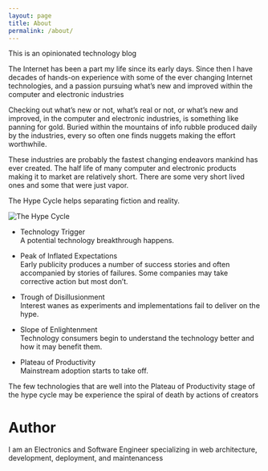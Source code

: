 ```yaml
---
layout: page
title: About
permalink: /about/
---
```



 This is an opinionated technology blog

The Internet has been a part my life since its early days. Since then I have decades of hands-on experience  with some of the ever changing Internet technologies,  and a passion pursuing what’s new and improved within the computer and electronic industries

Checking out what’s new or not, what’s real or not, or what’s new and improved, in the computer and electronic industries, is something like panning for gold. Buried within the mountains of info rubble produced daily by the industries, every so often one finds nuggets making the effort worthwhile.

These industries are probably the fastest changing endeavors mankind has ever created. The half life of many computer and electronic products making it to market are relatively short. There are some very short lived ones and some that were just vapor. 

The Hype Cycle helps separating fiction and reality.

![The Hype Cycle](https://techtalkjohn.com/images/HypeCycle.png)

- Technology Trigger  
A potential technology breakthrough happens.

- Peak of Inflated Expectations  
Early publicity produces a number of success stories and often accompanied by stories of failures. Some companies may take corrective action but most don’t.

- Trough of Disillusionment  
Interest wanes as experiments and implementations fail to deliver on the hype.

- Slope of Enlightenment  
Technology consumers begin to understand the technology better and how it may benefit them.

- Plateau of Productivity  
Mainstream adoption starts to take off.

The few technologies that are well into the Plateau of Productivity stage of the hype cycle  may be experience the spiral of death by actions of creators

# Author

I am an Electronics and Software Engineer specializing in web architecture, development, deployment, and maintenancess



